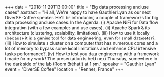 +++
date = "2018-11-29T13:00:00"
title = "Big data processing and use cases"
abstract = "Hi all, We're happy to have Gauthier Lyan as our next DiverSE Coffee speaker. He'll be introducing a couple of frameworks for big data processing and use cases. In the Agenda: (i) Apache NiFi for Data flow integration (with a few examples and use cases). (ii) Apache Spark & its architecture (clustering, scalability, limitations). (iii) How to use it locally (because it is a genius tool for data engineering, even for small datasets)?.(iii) How to simulate a cluster on a computer that has numerous cores and a lot of memory to bypass some local limitations and enhance CPU intensive tasks performance?. (iv) How to test you data engineering with a framework I made for my work? The presentation is held next Thursday, somewhere in the dark side of the lab (Room Bréhat!) at 1 pm."
speaker = "Gauthier Lyan"
event = "DiverSE Coffee"
location = "Rennes, France"
+++
